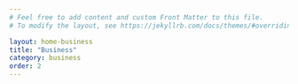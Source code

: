 ```yaml
---
# Feel free to add content and custom Front Matter to this file.
# To modify the layout, see https://jekyllrb.com/docs/themes/#overriding-theme-defaults

layout: home-business
title: "Business"
category: business
order: 2
---
```

